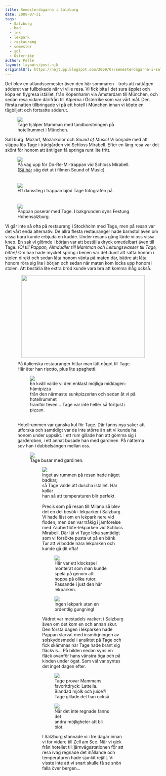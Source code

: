 ```yaml
---
title: Semesterdagarna i Salzburg
date: 2009-07-31
tags: 
  - Salzburg
  - bad
  - lek
  - lekpark
  - restaurang
  - semester
  - sol
  - Österrike	
author: Pelle
layout: layouts/post.njk
originalUrl: https://nejtupp.blogspot.com/2009/07/semesterdagarna-i-salzburg.html
---
```


Det blev en utlandssemester även den här sommaren – trots att nattågen söderut var fullbokade när vi ville resa. Vi fick bita i det sura äpplet och köpa en flygresa istället, från Köpenhamn via Amsterdam till München, och sedan resa vidare därifrån till Alperna i Österrike som var vårt mål. Den första natten tillbringade vi på ett hotell i München innan vi köpte en tågbiljett och fortsatte söderut.

<figure>
	<img src="../../../../img/_MG_6708_1024pix.jpg">
	<figcaption>Tage hjälper Mamman med tandborstningen på<br>hotellrummet i München.</figcaption>
</figure>Salzburg: Mozart, Mozarkulor och <span style="font-style: italic;">Sound of Music</span>! Vi började med att släppa lös Tage i trädgården vid Schloss Mirabell. Efter en lång resa var det skönt för honom att äntligen få springa runt lite fritt.

<figure>
	<img src="../../../../img/_MG_6728_1024pix.jpg">
	<figcaption>På väg upp för Do-Re-Mi-trappan vid Schloss Mirabell.<br>(<a href="http://www.imdb.com/media/rm2254804992/tt0059742">Så här</a> såg det ut i filmen Sound of Music).</span></span><br><br><br><img src="../../../../img/_MG_6745_1024pix.jpg">
	<figcaption>Ett danssteg i trappan bjöd Tage fotografen på.</span></span><br><br><br><img src="../../../../img/_MG_6738_1024pix.jpg">
	<figcaption>Pappan poserar med Tage. I bakgrunden syns Festung Hohensalzburg.</figcaption>
</figure>Vi går inte så ofta på restaurang i Stockholm med Tage, men på resan var det vårt enda alternativ. De allra flesta restauranger hade barnstol även om vissa bara kunde erbjuda en kudde. Under resans gång lärde vi oss vissa knep. En sak vi glömde i början var att beställa dryck omedelbart även till Tage. <span style="font-style: italic;">(Öl till Pappan, Almdudler till Mamman och Leitungswasser till Tage, bitte!)</span> Om han hade mycket spring i benen var det dumt att sätta honom i stolen direkt och sedan låta honom vänta på maten där, bättre att låta honom röra sig lite i början och sedan när maten kom locka upp honom i stolen. Att beställa lite extra bröd kunde vara bra att komma ihåg också.

<figure>
	<img srcy-A/s1600-h/_MG_6915_1024pix.jpg"><img style="margin: 0px auto 10px; display: block; text-align: center; cursor: pointer; width: 400px; height: 267px;" src="../../../../img/_MG_6915_1024pix.jpg">
	<figcaption>På italienska restauranger hittar man lätt något till Tage.<br>Här äter han risotto, plus lite spaghetti.</figcaption>

<figure>
	<img src="../../../../img/_MG_6824_1024pix.jpg">
	<figcaption>En kväll valde vi den enklast möjliga middagen: hämtpizza<br>från den närmaste sunkpizzerian och sedan åt vi på hotellrummet<br>framför teven... Tage var inte heller så förtjust i pizzan.</figcaption>
</figure><br>Hotellrummen var ganska kul för Tage. Där fanns nya saker att utforska och samtidigt var de inte större än att vi kunde ha honom under uppsikt. I ett rum gillade han att gömma sig i garderoben, i ett annat busade han med gardinen. På nätterna sov han i dubbelsängen mellan oss.

<figure>
	<img src="../../../../img/_MG_6819_1024pix.jpg">
	<figcaption>Tage busar med gardinen.</figcaption>

<figure>
	<img src="../../../../img/_MG_6806_1024pix.jpg">
	<figcaption>Inget av rummen på resan hade något badkar,<br>så Tage valde att duscha istället. Här kollar<br>han så att temperaturen blir perfekt.<br></span></span></div><br>Precis som på resan till Milano så blev det en del besök i lekparker i Salzburg. Vi hade läst om en lekpark nere vid floden, men den var tråkig i jämförelse med Zauberflöte-lekparken vid Schloss Mirabell. Där lät vi Tage leka samtidigt som vi försökte pusta ut på en bänk. Tur att vi bodde nära lekparken och kunde gå dit ofta!

<figure>
	<img src="../../../../img/_MG_6977_1024pix.jpg">
	<figcaption>Här var ett klockspel monterat som man kunde spela på genom att<br>hoppa på olika rutor. Passande i just den här lekparken.</figcaption>
</figure>

<figure>
	<img src="../../../../img/_MG_6972_1024pix.jpg">
	<figcaption>Ingen lekpark utan en ordentlig gungning!</figcaption>
</figure>Vädret var mestadels vackert i Salzburg även om det kom en och annan skur. Den första dagen i lekparken hade Pappan slarvat med insmörjningen av solskyddsmedel i ansiktet på Tage och fick skämmas när Tage hade bränt sig fläckvis... På bilden nedan syns en fläck ovanför hans vänstra öga och på kinden under ögat. Som väl var syntes det inget dagen efter.<br>

<figure>
	<img src="../../../../img/_MG_6954_1024pix.jpg">
	<figcaption>Tage provar Mammans favoritdryck: Lattella.<br>Blandad mjölk och juice?! Tage gillade det han också.</figcaption>
</figure>

<figure>
	<img src="../../../../img/_MG_7006_1024pix.jpg">
	<figcaption>När det inte regnade fanns det<br>andra möjligheter att bli blöt.</figcaption>
</figure>I Salzburg stannade vi i tre dagar innan vi for vidare till Zell am See. När vi gick från hotellet till järnvägsstationen för att resa iväg regnade det ihållande och temperaturen hade sjunkit rejält. Vi visste inte att vi snart skulle få se snön falla över bergen...

